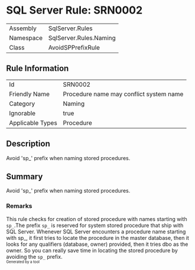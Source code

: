 # SQL Server Rule: SRN0002
  
|    |    |
|----|----|
| Assembly | SqlServer.Rules |
| Namespace | SqlServer.Rules.Naming |
| Class | AvoidSPPrefixRule |
  
## Rule Information
  
|    |    |
|----|----|
| Id | SRN0002 |
| Friendly Name | Procedure name may conflict system name |
| Category | Naming |
| Ignorable | true |
| Applicable Types | Procedure  |
  
## Description
  
Avoid 'sp_' prefix when naming stored procedures.
  
## Summary
  
Avoid 'sp_' prefix when naming stored procedures.
  
### Remarks
  
This rule checks for creation of stored procedure with names starting with `sp_`.The prefix
`sp_` is reserved for system stored procedure that ship with SQL Server. Whenever SQL Server
encounters a procedure name starting with sp_, it first tries to locate the procedure in the
master database, then it looks for any qualifiers (database, owner) provided, then it tries
dbo as the owner. So you can really save time in locating the stored procedure by avoiding
the `sp_` prefix.  
<sub><sup>Generated by a tool</sup></sub>
